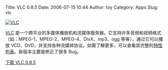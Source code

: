 Title: VLC 0.8.5
Date: 2006-07-15 10:44
Author: toy
Category: Apps
Slug: vlc

[![VLC](http://i.linuxtoy.org/i/vlc_s.png)](http://i.linuxtoy.org/i/vlc.png)

[VLC](http://www.videolan.org/vlc/)
是一个跨平台的多媒体播放机和流媒体服务器。它支持许多音频和视频格式（如：MPEG-1、MPEG-2、MPEG-4、DivX、mp3、ogg
等等），通过它可以播放
VCD、DVD，并支持各种流媒体协议。如需了解更多，可以查看其完整的[特性列表](http://www.videolan.org/vlc/features.html)。新版本主要是修正了很多
Bug。

[下载 VLC 0.8.5](http://www.videolan.org/vlc/)
